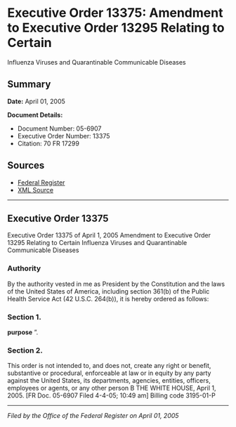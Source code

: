 # Executive Order 13375: Amendment to Executive Order 13295 Relating to Certain
Influenza Viruses and Quarantinable Communicable Diseases

## Summary

**Date:** April 01, 2005

**Document Details:**
- Document Number: 05-6907
- Executive Order Number: 13375
- Citation: 70 FR 17299

## Sources
- [Federal Register](https://www.federalregister.gov/documents/2005/04/05/05-6907/amendment-to-executive-order-13295-relating-to-certaininfluenza-viruses-and-quarantinable)
- [XML Source](https://www.federalregister.gov/documents/full_text/xml/2005/04/05/05-6907.xml)

---

## Executive Order 13375

Executive Order 13375 of April 1, 2005
Amendment to Executive Order 13295 Relating to Certain 
Influenza Viruses and Quarantinable Communicable Diseases
### Authority

By the authority vested in me as President by the Constitution and the laws of the United States of America, including section 361(b) of the Public Health Service Act (42 U.S.C. 264(b)), it is hereby ordered as follows:
### Section 1.

**purpose**
”.
### Section 2.

This order is not intended to, and does not, create any right or benefit, substantive or procedural, enforceable at law or in equity by any party against the United States, its departments, agencies, entities, officers, employees or agents, or any other person
B
THE WHITE HOUSE,
April 1, 2005.
[FR Doc. 05-6907
Filed 4-4-05; 10:49 am]
Billing code 3195-01-P

---

*Filed by the Office of the Federal Register on April 01, 2005*
